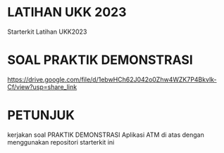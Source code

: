 # LATIHAN UKK 2023
Starterkit Latihan UKK2023 

# SOAL PRAKTIK DEMONSTRASI
https://drive.google.com/file/d/1ebwHCh62J042o0Zhw4WZK7P4Bkvlk-Cf/view?usp=share_link

# PETUNJUK
kerjakan soal PRAKTIK DEMONSTRASI Aplikasi ATM di atas dengan menggunakan repositori starterkit ini
